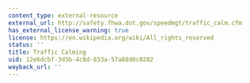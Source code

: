 ```yaml
---
content_type: external-resource
external_url: http://safety.fhwa.dot.gov/speedmgt/traffic_calm.cfm
has_external_license_warning: true
license: https://en.wikipedia.org/wiki/All_rights_reserved
status: ''
title: Traffic Calming
uid: 12e6dcbf-3d3b-4c8d-833a-57a88d0c0282
wayback_url: ''
---
```


